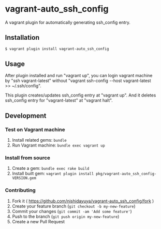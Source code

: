 # vagrant-auto_ssh_config

A vagrant plugin for automatically generating ssh_config entry.

## Installation

```sh
$ vagrant plugin install vagrant-auto_ssh_config
```

## Usage

After plugin installed and run "vagrant up", you can login vagrant machine by "ssh vagrant-latest" without "vagrant ssh-config --host vagrant-latest >> ~/.ssh/config".

This plugin creates/updates ssh_config entry at "vagrant up". And it deletes ssh_config entry for "vagrant-latest" at "vagrant halt".

## Development

### Test on Vagrant machine

1. Install related gems: `bundle`
2. Run Vagrant machine: `bundle exec vagrant up`

### Install from source

1. Create a gem: `bundle exec rake build`
2. Install built gem: `vagrant plugin install pkg/vagrant-auto_ssh_config-VERSION.gem`

### Contributing

1. Fork it ( https://github.com/nishidayuya/vagrant-auto_ssh_config/fork )
2. Create your feature branch (`git checkout -b my-new-feature`)
3. Commit your changes (`git commit -am 'Add some feature'`)
4. Push to the branch (`git push origin my-new-feature`)
5. Create a new Pull Request
